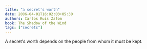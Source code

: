 ```yaml
---
title: "a secret's worth"
date: 2006-04-01T16:02:03+05:30
authors: Carlos Ruis Zafon
book: The Shadow of the Wind
tags: ["secrets"]
---
```

A secret's worth depends on the people from whom it must be kept.
